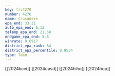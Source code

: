```yaml
---
key: frc4270
number: 4270
name: Crusaders
epa_end: 33.31
auto_epa_end: 6.13
teleop_epa_end: 21.39
endgame_epa_end: 5.8
winrate: 0.6917
district_epa_rank: 84
district_epa_percentile: 0.9534
type: Team
---
```

[[2024bcvi]]
[[2024casd]]
[[2024hiho]]
[[2024hop]]
